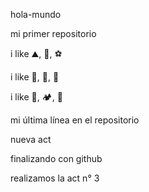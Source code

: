 hola-mundo

mi primer repositorio

i like ⛰️, 🍔, ⚽

i like 🎵, 🎸, 🍺

i like 🍕, 🏕️, 🌊

mi última línea en el repositorio

nueva act

finalizando con github

realizamos la act n° 3
